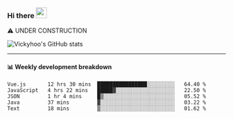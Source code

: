 ### Hi there <a href="https://www.gautamkrishnar.com/"><img src="https://media.giphy.com/media/hvRJCLFzcasrR4ia7z/giphy.gif" width="25px"></a>
⚠️ UNDER CONSTRUCTION

![Vickyhoo's GitHub stats](https://github-readme-stats.vercel.app/api?username=vickyhoo&theme=react&show_icons=true)

---

#### :bar_chart: Weekly development breakdown

<!--START_SECTION:waka-->
```text
Vue.js       12 hrs 30 mins  ████████████████░░░░░░░░░   64.40 % 
JavaScript   4 hrs 22 mins   █████▓░░░░░░░░░░░░░░░░░░░   22.50 % 
JSON         1 hr 4 mins     █▒░░░░░░░░░░░░░░░░░░░░░░░   05.52 % 
Java         37 mins         ▓░░░░░░░░░░░░░░░░░░░░░░░░   03.22 % 
Text         18 mins         ▒░░░░░░░░░░░░░░░░░░░░░░░░   01.62 % 
```
<!--END_SECTION:waka-->


<!--
**vickyhoo/vickyhoo** is a ✨ _special_ ✨ repository because its `README.md` (this file) appears on your GitHub profile.

Here are some ideas to get you started:

- 🔭 I’m currently working on ...
- 🌱 I’m currently learning ...
- 👯 I’m looking to collaborate on ...
- 🤔 I’m looking for help with ...
- 💬 Ask me about ...
- 📫 How to reach me: ...
- 😄 Pronouns: ...
- ⚡ Fun fact: ...
-->
